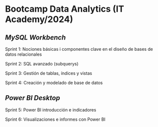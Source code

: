 # **Bootcamp Data Analytics  (IT Academy/2024)**

## _MySQL Workbench_

Sprint 1: Nociones básicas i componentes clave en el diseño de bases de datos relacionales

Sprint 2: SQL avanzado (subquerys)

Sprint 3: Gestión de tablas, índices y vistas

Sprint 4: Creación y modelado de base de datos

## _Power BI Desktop_

Sprint 5: Power BI introducción e indicadores

Sprint 6: Visualizaciones e informes con Power BI
